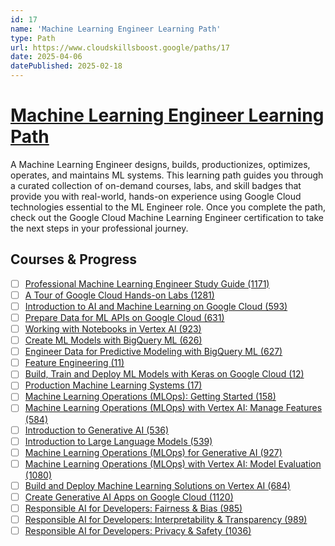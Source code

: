 ```yaml
---
id: 17
name: 'Machine Learning Engineer Learning Path'
type: Path
url: https://www.cloudskillsboost.google/paths/17
date: 2025-04-06
datePublished: 2025-02-18
---
```


# [Machine Learning Engineer Learning Path](https://www.cloudskillsboost.google/paths/17)

A Machine Learning Engineer designs, builds,  productionizes, optimizes, operates, and maintains ML systems. This learning path guides you through a curated collection of on-demand courses, labs, and skill badges that provide you with real-world, hands-on experience using Google Cloud technologies essential to the ML Engineer role. Once you complete the path, check out the Google Cloud Machine Learning Engineer certification to take the next steps in your professional journey.

## Courses & Progress

- [ ] [Professional Machine Learning Engineer Study Guide (1171)](../courses/Professional-Machine-Learning-Engineer-Study-Guide.md)
- [ ] [A Tour of Google Cloud Hands-on Labs (1281)](../courses/A-Tour-of-Google-Cloud-Hands-on-Labs.md)
- [ ] [Introduction to AI and Machine Learning on Google Cloud (593)](../courses/Introduction-to-AI-and-Machine-Learning-on-Google-Cloud.md)
- [ ] [Prepare Data for ML APIs on Google Cloud (631)](../courses/Prepare-Data-for-ML-APIs-on-Google-Cloud.md)
- [ ] [Working with Notebooks in Vertex AI (923)](../courses/Working-with-Notebooks-in-Vertex-AI.md)
- [ ] [Create ML Models with BigQuery ML (626)](../courses/Create-ML-Models-with-BigQuery-ML.md)
- [ ] [Engineer Data for Predictive Modeling with BigQuery ML (627)](../courses/Engineer-Data-for-Predictive-Modeling-with-BigQuery-ML.md)
- [ ] [Feature Engineering (11)](../courses/Feature-Engineering.md)
- [ ] [Build, Train and Deploy ML Models with Keras on Google Cloud (12)](../courses/Build-Train-and-Deploy-ML-Models-with-Keras-on-Google-Cloud.md)
- [ ] [Production Machine Learning Systems (17)](../courses/Production-Machine-Learning-Systems.md)
- [ ] [Machine Learning Operations (MLOps): Getting Started (158)](../courses/Machine-Learning-Operations-(MLOps)-Getting-Started.md)
- [ ] [Machine Learning Operations (MLOps) with Vertex AI: Manage Features (584)](../courses/Machine-Learning-Operations-(MLOps)-with-Vertex-AI-Manage-Features.md)
- [ ] [Introduction to Generative AI (536)](../courses/Introduction-to-Generative-AI.md)
- [ ] [Introduction to Large Language Models (539)](../courses/Introduction-to-Large-Language-Models.md)
- [ ] [Machine Learning Operations (MLOps)  for Generative AI (927)](../courses/Machine-Learning-Operations-(MLOps)--for-Generative-AI.md)
- [ ] [Machine Learning Operations (MLOps) with Vertex AI: Model Evaluation (1080)](../courses/Machine-Learning-Operations-(MLOps)-with-Vertex-AI-Model-Evaluation.md)
- [ ] [Build and Deploy Machine Learning Solutions on Vertex AI (684)](../courses/Build-and-Deploy-Machine-Learning-Solutions-on-Vertex-AI.md)
- [ ] [Create Generative AI Apps on Google Cloud (1120)](../courses/Create-Generative-AI-Apps-on-Google-Cloud.md)
- [ ] [Responsible AI for Developers: Fairness & Bias (985)](../courses/Responsible-AI-for-Developers-Fairness-&-Bias.md)
- [ ] [Responsible AI for Developers: Interpretability & Transparency (989)](../courses/Responsible-AI-for-Developers-Interpretability-&-Transparency.md)
- [ ] [Responsible AI for Developers: Privacy & Safety (1036)](../courses/Responsible-AI-for-Developers-Privacy-&-Safety.md)
